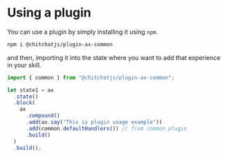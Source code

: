 # Using a plugin

You can use a plugin by simply installing it using `npm`.

```sh
npm i @chitchatjs/plugin-ax-common
```

and then, importing it into the state where you want to add that experience in your skill.

```ts
import { common } from "@chitchatjs/plugin-ax-common";

let state1 = ax
  .state()
  .block(
    ax
      .compound()
      .add(ax.say("This is plugin usage example"))
      .add(common.defaultHandlers()) // from common plugin
      .build()
  )
  .build();
```
